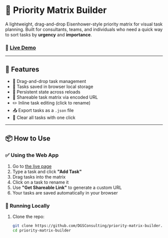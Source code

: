 # 🧭 Priority Matrix Builder
A lightweight, drag-and-drop Eisenhower-style priority matrix for visual task planning. Built for consultants, teams, and individuals who need a quick way to sort tasks by **urgency** and **importance**.

### 🔗 [Live Demo](https://dgsconsulting.github.io/priority-matrix-builder)

---

## 🚀 Features

- 🧱 Drag-and-drop task management
- 💾 Tasks saved in browser local storage
- 🔄 Persistent state across reloads
- 🔗 Shareable task matrix via encoded URL
- ✏️ Inline task editing (click to rename)
- 📤 Export tasks as a `.json` file
- 🧹 Clear all tasks with one click

---

## 📦 How to Use

### ✅ Using the Web App
1. Go to [the live page](https://dgsconsulting.github.io/priority-matrix-builder)
2. Type a task and click **"Add Task"**
3. Drag tasks into the matrix
4. Click on a task to rename it
5. Use **"Get Shareable Link"** to generate a custom URL
6. Your tasks are saved automatically in your browser

### 🔧 Running Locally
1. Clone the repo:
   ```bash
   git clone https://github.com/DGSConsulting/priority-matrix-builder.git
   cd priority-matrix-builder

